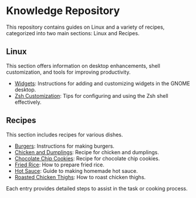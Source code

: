 # Knowledge Repository

This repository contains guides on Linux and a variety of recipes, categorized into two main sections: Linux and Recipes.

## Linux

This section offers information on desktop enhancements, shell customization, and tools for improving productivity.

- [Widgets](linux/widgets.md): Instructions for adding and customizing widgets in the GNOME desktop.
- [Zsh Customization](linux/zsh.md): Tips for configuring and using the Zsh shell effectively.

## Recipes

This section includes recipes for various dishes.

- [Burgers](recipes/burgers.md): Instructions for making burgers.
- [Chicken and Dumplings](recipes/chicken-and-dumplings.md): Recipe for chicken and dumplings.
- [Chocolate Chip Cookies](recipes/chocolate-chip-cookies.md): Recipe for chocolate chip cookies.
- [Fried Rice](recipes/fried-rice.md): How to prepare fried rice.
- [Hot Sauce](recipes/hot-sauce.md): Guide to making homemade hot sauce.
- [Roasted Chicken Thighs](recipes/roasted-chicken-thighs.md): How to roast chicken thighs.

Each entry provides detailed steps to assist in the task or cooking process.
